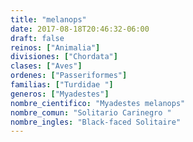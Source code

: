 ```yaml
---
title: "melanops"
date: 2017-08-18T20:46:32-06:00
draft: false
reinos: ["Animalia"]
divisiones: ["Chordata"]
clases: ["Aves"]
ordenes: ["Passeriformes"]
familias: ["Turdidae "]
generos: ["Myadestes"]
nombre_cientifico: "Myadestes melanops"
nombre_comun: "Solitario Carinegro "
nombre_ingles: "Black-faced Solitaire"
---
```

